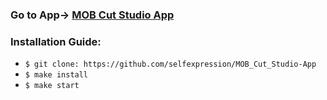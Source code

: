 ### Go to App-> [MOB Cut Studio App](https://mob-cut-studio.vercel.app/)

### Installation Guide:

- `$ git clone: https://github.com/selfexpression/MOB_Cut_Studio-App`
- `$ make install`
- `$ make start`
